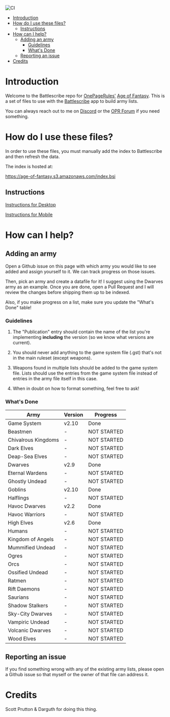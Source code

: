 ![CI](https://github.com/sprutton1/GrimdarkFutureBattlescribe/workflows/CI/badge.svg?branch=master)

<!-- TOC -->
- [Introduction](#introduction) 
- [How do I use these files?](#how-do-i-use-these-files)
   - [Instructions](#instructions)
- [How can I help?](#how-can-i-help)
   - [Adding an army](#adding-an-army)
      - [Guidelines](#guidelines)
      - [What's Done](#whats-done)
   - [Reporting an issue](#reporting-an-issue)
- [Credits](#credits)
<!-- /TOC -->

# Introduction

Welcome to the Battlescribe repo for [OnePageRules'](https://onepagerules.com/)
[Age of Fantasy](https://onepagerules.com/portfolio/age-of-fantasy/). This is
a set of files to use with the [Battlescribe](https://battlescribe.net/) app to
build army lists.

You can always reach out to me on
[Discord](https://discordapp.com/channels/610199287346888743/610199287346888746)
or the [OPR Forum](http://forum.onepagerules.com/) if you need something.

# How do I use these files?

In order to use these files, you must manually add the index to Battlescribe and
then refresh the data.

The index is hosted at:

https://age-of-fantasy.s3.amazonaws.com/index.bsi

## Instructions

[Instructions for Desktop](./desktop.md)

[Instructions for Mobile](./mobile.md)

# How can I help?

## Adding an army

Open a Github issue on this page with which army you would like to see added and
assign yourself to it. We can track progress on those issues.

Then, pick an army and create a datafile for it! I suggest using the Dwarves army as an example. Once you are done, open a Pull Request and I will
review the changes before shipping them up to be indexed.

Also, if you make progress on a list, make sure you update the "What's Done"
table!

### Guidelines

1. The "Publication" entry should contain the name of the list you're
   implementing **including** the version (so we know what versions are
   current).

2. You should never add anything to the game system file (.gst) that's not in
   the main ruleset (except weapons).

3. Weapons found in multiple lists should be added to the game system file.
   Lists should use the entries from the game system file instead of entries in
   the army file itself in this case.

4. When in doubt on how to format something, feel free to ask!

### What's Done

| Army | Version | Progress |
|---|---|---|
|Game System|v2.10|Done|
|Beastmen|-|NOT STARTED|
|Chivalrous Kingdoms|-|NOT STARTED|
|Dark Elves|-|NOT STARTED|
|Deap-Sea Elves|-|NOT STARTED|
|Dwarves|v2.9|Done|
|Eternal Wardens|-|NOT STARTED|
|Ghostly Undead|-|NOT STARTED|
|Goblins|v2.10|Done|
|Halflings|-|NOT STARTED|
|Havoc Dwarves|v2.2|Done|
|Havoc Warriors|-|NOT STARTED|
|High Elves|v2.6|Done|
|Humans|-|NOT STARTED|
|Kingdom of Angels|-|NOT STARTED|
|Mummified Undead|-|NOT STARTED|
|Ogres|-|NOT STARTED|
|Orcs|-|NOT STARTED|
|Ossified Undead|-|NOT STARTED|
|Ratmen|-|NOT STARTED|
|Rift Daemons|-|NOT STARTED|
|Saurians|-|NOT STARTED|
|Shadow Stalkers|-|NOT STARTED|
|Sky-City Dwarves|-|NOT STARTED|
|Vampiric Undead|-|NOT STARTED|
|Volcanic Dwarves|-|NOT STARTED|
|Wood Elves|-|NOT STARTED|

## Reporting an issue

If you find something wrong with any of the existing army lists, please open a
Github issue so that myself or the owner of that file can address it.

# Credits

Scott Prutton & Darguth for doing this thing.
